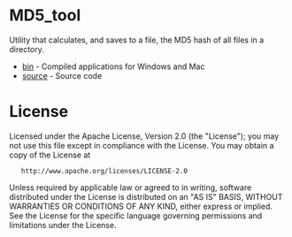 # MD5_tool
Utility that calculates, and saves to a file, the MD5 hash of all files in a directory.

 * [bin](bin) - Compiled applications for Windows and Mac
 * [source](source) - Source code

# License

Licensed under the Apache License, Version 2.0 (the "License");
   you may not use this file except in compliance with the License.
   You may obtain a copy of the License at

       http://www.apache.org/licenses/LICENSE-2.0

   Unless required by applicable law or agreed to in writing, software
   distributed under the License is distributed on an "AS IS" BASIS,
   WITHOUT WARRANTIES OR CONDITIONS OF ANY KIND, either express or implied.
   See the License for the specific language governing permissions and
   limitations under the License.
